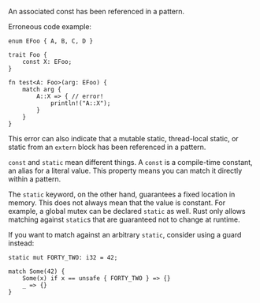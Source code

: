 An associated const has been referenced in a pattern.

Erroneous code example:

```compile_fail,E0158
enum EFoo { A, B, C, D }

trait Foo {
    const X: EFoo;
}

fn test<A: Foo>(arg: EFoo) {
    match arg {
        A::X => { // error!
            println!("A::X");
        }
    }
}
```

This error can also indicate that a mutable static, thread-local static,
or static from an `extern` block has been referenced in a pattern.

`const` and `static` mean different things. A `const` is a compile-time
constant, an alias for a literal value. This property means you can match it
directly within a pattern.

The `static` keyword, on the other hand, guarantees a fixed location in memory.
This does not always mean that the value is constant. For example, a global
mutex can be declared `static` as well. Rust only allows matching against
`static`s that are guaranteed not to change at runtime.

If you want to match against an arbitrary `static`,
consider using a guard instead:

```
static mut FORTY_TWO: i32 = 42;

match Some(42) {
    Some(x) if x == unsafe { FORTY_TWO } => {}
    _ => {}
}
```
